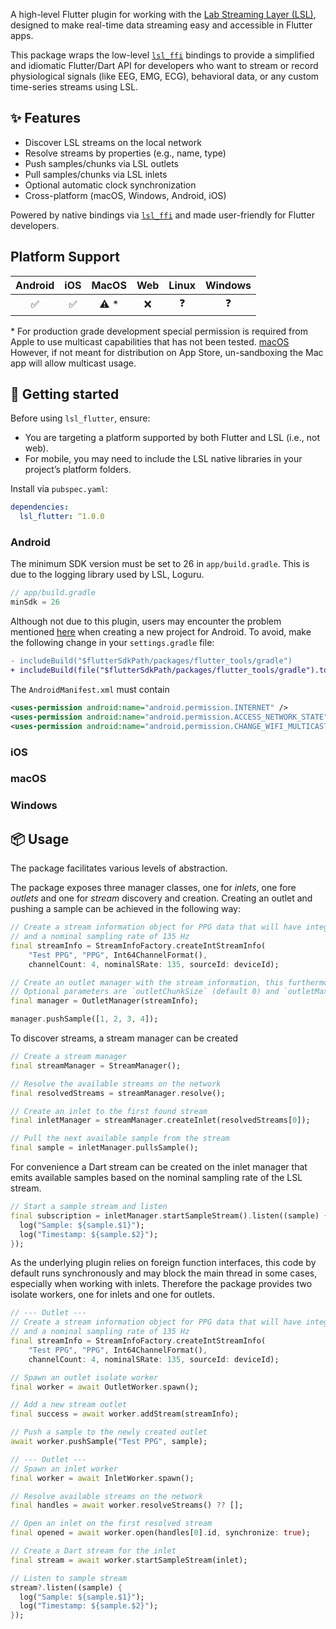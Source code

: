 A high-level Flutter plugin for working with the [Lab Streaming Layer (LSL)](https://github.com/sccn/labstreaminglayer), designed to make real-time data streaming easy and accessible in Flutter apps.

This package wraps the low-level [`lsl_ffi`](https://pub.dev/packages/lsl_ffi) bindings to provide a simplified and idiomatic Flutter/Dart API for developers who want to stream or record physiological signals (like EEG, EMG, ECG), behavioral data, or any custom time-series streams using LSL.

## ✨ Features

- Discover LSL streams on the local network
- Resolve streams by properties (e.g., name, type)
- Push samples/chunks via LSL outlets
- Pull samples/chunks via LSL inlets
- Optional automatic clock synchronization
- Cross-platform (macOS, Windows, Android, iOS)

Powered by native bindings via [`lsl_ffi`](https://pub.dev/packages/lsl_ffi) and made user-friendly for Flutter developers.

## Platform Support

| Android | iOS | MacOS | Web | Linux | Windows |
| :-----: | :-: | :---: | :-: | :---: | :-----: |
|   ✅    | ✅  | ⚠️ \* | ❌  |  ❓   |   ❓    |

\* For production grade development special permission is required from Apple to use multicast capabilities that has not been tested. [macOS](macos) However, if not meant for distribution on App Store, un-sandboxing the Mac app will allow multicast usage.

## 🚀 Getting started

Before using `lsl_flutter`, ensure:

- You are targeting a platform supported by both Flutter and LSL (i.e., not web).
- For mobile, you may need to include the LSL native libraries in your project’s platform folders.

Install via `pubspec.yaml`:

```yaml
dependencies:
  lsl_flutter: ^1.0.0
```

### Android

The minimum SDK version must be set to 26 in `app/build.gradle`. This is due to the logging library used by LSL, Loguru.

```java
// app/build.gradle
minSdk = 26
```

Although not due to this plugin, users may encounter the problem mentioned [here](https://github.com/flutter/flutter-intellij/issues/7152#issuecomment-2132853632) when creating a new project for Android. To avoid, make the following change in your `settings.gradle` file:

```diff
- includeBuild("$flutterSdkPath/packages/flutter_tools/gradle")
+ includeBuild(file("$flutterSdkPath/packages/flutter_tools/gradle").toPath().toRealPath().toAbsolutePath().toString())
```

The `AndroidManifest.xml` must contain

```xml
<uses-permission android:name="android.permission.INTERNET" />
<uses-permission android:name="android.permission.ACCESS_NETWORK_STATE" />
<uses-permission android:name="android.permission.CHANGE_WIFI_MULTICAST_STATE" />
```

### iOS

### macOS

### Windows

## 📦 Usage

The package facilitates various levels of abstraction.

The package exposes three manager classes, one for _inlets_, one fore _outlets_ and one for _stream_ discovery and creation. Creating an outlet and pushing a sample can be achieved in the following way:

```dart
// Create a stream information object for PPG data that will have integer samples, 4 channels,
// and a nominal sampling rate of 135 Hz
final streamInfo = StreamInfoFactory.createIntStreamInfo(
    "Test PPG", "PPG", Int64ChannelFormat(),
    channelCount: 4, nominalSRate: 135, sourceId: deviceId);

// Create an outlet manager with the stream information, this furthermore opens the outlet
// Optional parameters are `outletChunkSize` (default 0) and `outletMaxBuffered ` (default 360)
final manager = OutletManager(streamInfo);

manager.pushSample([1, 2, 3, 4]);
```

To discover streams, a stream manager can be created

```dart
// Create a stream manager
final streamManager = StreamManager();

// Resolve the available streams on the network
final resolvedStreams = streamManager.resolve();

// Create an inlet to the first found stream
final inletManager = streamManager.createInlet(resolvedStreams[0]);

// Pull the next available sample from the stream
final sample = inletManager.pullsSample();
```

For convenience a Dart stream can be created on the inlet manager that emits available samples based on the nominal sampling rate of the LSL stream.

```dart
// Start a sample stream and listen
final subscription = inletManager.startSampleStream().listen((sample) {
  log("Sample: ${sample.$1}");
  log("Timestamp: ${sample.$2}");
});
```

As the underlying plugin relies on foreign function interfaces, this code by default runs synchronously and may block the main thread in some cases, especially when working with inlets. Therefore the package provides two isolate workers, one for inlets and one for outlets.

```dart
// --- Outlet ---
// Create a stream information object for PPG data that will have integer samples, 4 channels,
// and a nominal sampling rate of 135 Hz
final streamInfo = StreamInfoFactory.createIntStreamInfo(
    "Test PPG", "PPG", Int64ChannelFormat(),
    channelCount: 4, nominalSRate: 135, sourceId: deviceId);

// Spawn an outlet isolate worker
final worker = await OutletWorker.spawn();

// Add a new stream outlet
final success = await worker.addStream(streamInfo);

// Push a sample to the newly created outlet
await worker.pushSample("Test PPG", sample);

// --- Outlet ---
// Spawn an inlet worker
final worker = await InletWorker.spawn();

// Resolve available streams on the network
final handles = await worker.resolveStreams() ?? [];

// Open an inlet on the first resolved stream
final opened = await worker.open(handles[0].id, synchronize: true);

// Create a Dart stream for the inlet
final stream = await worker.startSampleStream(inlet);

// Listen to sample stream
stream?.listen((sample) {
  log("Sample: ${sample.$1}");
  log("Timestamp: ${sample.$2}");
});
```

<!--
This README describes the package. If you publish this package to pub.dev,
this README's contents appear on the landing page for your package.

For information about how to write a good package README, see the guide for
[writing package pages](https://dart.dev/tools/pub/writing-package-pages).

For general information about developing packages, see the Dart guide for
[creating packages](https://dart.dev/guides/libraries/create-packages)
and the Flutter guide for
[developing packages and plugins](https://flutter.dev/to/develop-packages).

TODO: Put a short description of the package here that helps potential users
know whether this package might be useful for them.

## Features

TODO: List what your package can do. Maybe include images, gifs, or videos.

## Getting started

TODO: List prerequisites and provide or point to information on how to
start using the package.

## Usage

TODO: Include short and useful examples for package users. Add longer examples
to `/example` folder.

```dart
const like = 'sample';
````

## Additional information

TODO: Tell users more about the package: where to find more information, how to
contribute to the package, how to file issues, what response they can expect
from the package authors, and more.
-->
